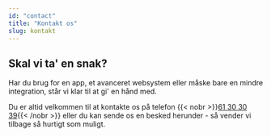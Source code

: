```yaml
---
id: "contact"
title: "Kontakt os"
slug: kontakt
---
```


Skal vi ta' en snak?
---
Har du brug for en app, et avanceret websystem eller måske bare en mindre integration, står vi klar til at gi' en hånd med. 

Du er altid velkommen til at kontakte os på telefon {{< nobr >}}[61 30 30 39](tel:+4561303039){{< /nobr >}} eller du kan sende os en besked herunder - så vender vi tilbage så hurtigt som muligt.